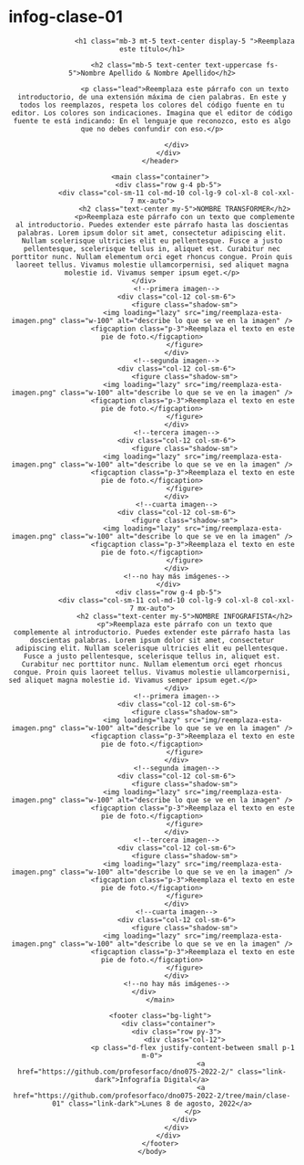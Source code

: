# infog-clase-01
<!DOCTYPE html>
<html lang="es">
    <head>
        <meta charset="utf-8">
        <meta name="viewport" content="width=device-width, initial-scale=1">
        <link href="https://cdn.jsdelivr.net/npm/bootstrap@5.1.3/dist/css/bootstrap.min.css" rel="stylesheet" integrity="sha384-1BmE4kWBq78iYhFldvKuhfTAU6auU8tT94WrHftjDbrCEXSU1oBoqyl2QvZ6jIW3" crossorigin="anonymous" />
        <link rel="preconnect" href="https://fonts.googleapis.com" />
        <link rel="preconnect" href="https://fonts.gstatic.com" crossorigin />
        <link href="https://fonts.googleapis.com/css2?family=Work+Sans:wght@300;400;600&display=swap" rel="stylesheet" />
        <style>
            :root { --bs-font-sans-serif: "Work Sans", sans-serif; }
            @media (min-width: 992px) { header p{ text-align: justify; text-justify: inter-word; } }
        </style>
        <title>Reemplaza este título que se muestra en la ventana de tu navegador</title>
    </head>
    <body>
        <header class="container">
            <div class="row py-4">
                <div class="col-sm-11 col-md-10 col-lg-9 col-xl-8 col-xxl-7 mx-auto">

                    <h1 class="mb-3 mt-5 text-center display-5 ">Reemplaza este título</h1>

                    <h2 class="mb-5 text-center text-uppercase fs-5">Nombre Apellido & Nombre Apellido</h2>

                    <p class="lead">Reemplaza este párrafo con un texto introductorio, de una extensión máxima de cien palabras. En este y todos los reemplazos, respeta los colores del código fuente en tu editor. Los colores son indicaciones. Imagina que el editor de código fuente te está indicando: En el lenguaje que reconozco, esto es algo que no debes confundir con eso.</p>

                </div>
            </div>
        </header>

        <main class="container">
            <div class="row g-4 pb-5">
                <div class="col-sm-11 col-md-10 col-lg-9 col-xl-8 col-xxl-7 mx-auto">
                    <h2 class="text-center my-5">NOMBRE TRANSFORMER</h2>
                    <p>Reemplaza este párrafo con un texto que complemente al introductorio. Puedes extender este párrafo hasta las doscientas palabras. Lorem ipsum dolor sit amet, consectetur adipiscing elit. Nullam scelerisque ultricies elit eu pellentesque. Fusce a justo pellentesque, scelerisque tellus in, aliquet est. Curabitur nec porttitor nunc. Nullam elementum orci eget rhoncus congue. Proin quis laoreet tellus. Vivamus molestie ullamcorpernisi, sed aliquet magna molestie id. Vivamus semper ipsum eget.</p>
                </div>                
                <!--primera imagen-->
                <div class="col-12 col-sm-6">
                    <figure class="shadow-sm">
                        <img loading="lazy" src="img/reemplaza-esta-imagen.png" class="w-100" alt="describe lo que se ve en la imagen" />
                        <figcaption class="p-3">Reemplaza el texto en este pie de foto.</figcaption>
                    </figure>
                </div>
                <!--segunda imagen-->
                <div class="col-12 col-sm-6">
                    <figure class="shadow-sm">
                        <img loading="lazy" src="img/reemplaza-esta-imagen.png" class="w-100" alt="describe lo que se ve en la imagen" />
                        <figcaption class="p-3">Reemplaza el texto en este pie de foto.</figcaption>
                    </figure>
                </div>
                <!--tercera imagen-->
                <div class="col-12 col-sm-6">
                    <figure class="shadow-sm">
                        <img loading="lazy" src="img/reemplaza-esta-imagen.png" class="w-100" alt="describe lo que se ve en la imagen" />
                        <figcaption class="p-3">Reemplaza el texto en este pie de foto.</figcaption>
                    </figure>
                </div>
                <!--cuarta imagen-->
                <div class="col-12 col-sm-6">
                    <figure class="shadow-sm">
                        <img loading="lazy" src="img/reemplaza-esta-imagen.png" class="w-100" alt="describe lo que se ve en la imagen" />
                        <figcaption class="p-3">Reemplaza el texto en este pie de foto.</figcaption>
                    </figure>
                </div>
                <!--no hay más imágenes-->
            </div>
            <div class="row g-4 pb-5">
                <div class="col-sm-11 col-md-10 col-lg-9 col-xl-8 col-xxl-7 mx-auto">
                    <h2 class="text-center my-5">NOMBRE INFOGRAFISTA</h2>
                    <p">Reemplaza este párrafo con un texto que complemente al introductorio. Puedes extender este párrafo hasta las doscientas palabras. Lorem ipsum dolor sit amet, consectetur adipiscing elit. Nullam scelerisque ultricies elit eu pellentesque. Fusce a justo pellentesque, scelerisque tellus in, aliquet est. Curabitur nec porttitor nunc. Nullam elementum orci eget rhoncus congue. Proin quis laoreet tellus. Vivamus molestie ullamcorpernisi, sed aliquet magna molestie id. Vivamus semper ipsum eget.</p>                    
                </div>
                <!--primera imagen-->
                <div class="col-12 col-sm-6">
                    <figure class="shadow-sm">
                        <img loading="lazy" src="img/reemplaza-esta-imagen.png" class="w-100" alt="describe lo que se ve en la imagen" />
                        <figcaption class="p-3">Reemplaza el texto en este pie de foto.</figcaption>
                    </figure>
                </div>
                <!--segunda imagen-->
                <div class="col-12 col-sm-6">
                    <figure class="shadow-sm">
                        <img loading="lazy" src="img/reemplaza-esta-imagen.png" class="w-100" alt="describe lo que se ve en la imagen" />
                        <figcaption class="p-3">Reemplaza el texto en este pie de foto.</figcaption>
                    </figure>
                </div>
                <!--tercera imagen-->
                <div class="col-12 col-sm-6">
                    <figure class="shadow-sm">
                        <img loading="lazy" src="img/reemplaza-esta-imagen.png" class="w-100" alt="describe lo que se ve en la imagen" />
                        <figcaption class="p-3">Reemplaza el texto en este pie de foto.</figcaption>
                    </figure>
                </div>
                <!--cuarta imagen-->
                <div class="col-12 col-sm-6">
                    <figure class="shadow-sm">
                        <img loading="lazy" src="img/reemplaza-esta-imagen.png" class="w-100" alt="describe lo que se ve en la imagen" />
                        <figcaption class="p-3">Reemplaza el texto en este pie de foto.</figcaption>
                    </figure>
                </div>
                <!--no hay más imágenes-->
            </div>            
        </main>

        <footer class="bg-light">
            <div class="container">
                <div class="row py-3">
                    <div class="col-12">
                        <p class="d-flex justify-content-between small p-1 m-0">
                            <a href="https://github.com/profesorfaco/dno075-2022-2/" class="link-dark">Infografía Digital</a>
                            <a href="https://github.com/profesorfaco/dno075-2022-2/tree/main/clase-01" class="link-dark">Lunes 8 de agosto, 2022</a>
                        </p>
                    </div>
                </div>
            </div>
        </footer>
    </body>
</html>
